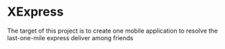 # XExpress
The target of this project is to create one mobile application to resolve the last-one-mile express deliver among friends
